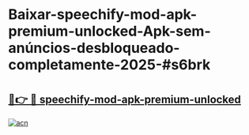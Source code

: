 # Baixar-speechify-mod-apk-premium-unlocked-Apk-sem-anúncios-desbloqueado-completamente-2025-#s6brk

# <h2><a href="https://ainizakaria.my?title=speechify-mod-apk-premium-unlocked&ref=24M">🔗👉 🔴 speechify-mod-apk-premium-unlocked</a></h2>

[![acn](https://github.com/user-attachments/assets/0f9c940e-d8b0-45ae-aac7-cd30a18b3e1c)](https://ainizakaria.my?title=speechify-mod-apk-premium-unlocked&ref=24M)

